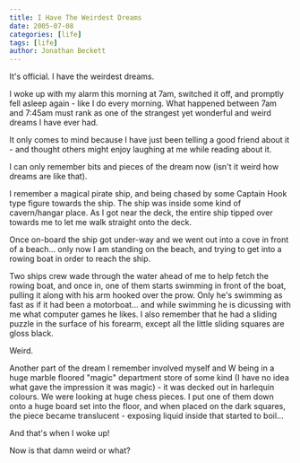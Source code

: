 ```yaml
---
title: I Have The Weirdest Dreams
date: 2005-07-08
categories: [life]
tags: [life]
author: Jonathan Beckett
---
```


It's official. I have the weirdest dreams.

I woke up with my alarm this morning at 7am, switched it off, and promptly fell asleep again - like I do every morning. What happened between 7am and 7:45am must rank as one of the strangest yet wonderful and weird dreams I have ever had.

It only comes to mind because I have just been telling a good friend about it - and thought others might enjoy laughing at me while reading about it.

I can only remember bits and pieces of the dream now (isn't it weird how dreams are like that).

I remember a magical pirate ship, and being chased by some Captain Hook type figure towards the ship. The ship was inside some kind of cavern/hangar place. As I got near the deck, the entire ship tipped over towards me to let me walk straight onto the deck.

Once on-board the ship got under-way and we went out into a cove in front of a beach... only now I am standing on the beach, and trying to get into a rowing boat in order to reach the ship.

Two ships crew wade through the water ahead of me to help fetch the rowing boat, and once in, one of them starts swimming in front of the boat, pulling it along with his arm hooked over the prow. Only he's swimming as fast as if it had been a motorboat... and while swimming he is dicussing with me what computer games he likes. I also remember that he had a sliding puzzle in the surface of his forearm, except all the little sliding squares are gloss black.

Weird.

Another part of the dream I remember involved myself and W being in a huge marble floored "magic" department store of some kind (I have no idea what gave the impression it was magic) - it was decked out in harlequin colours. We were looking at huge chess pieces. I put one of them down onto a huge board set into the floor, and when placed on the dark squares, the piece became translucent - exposing liquid inside that started to boil...

And that's when I woke up!

Now is that damn weird or what?